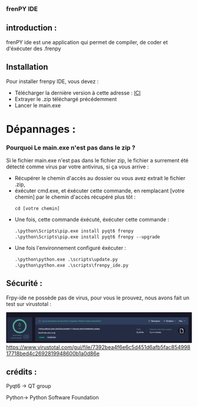 ### frenPY IDE

## introduction :

frenPY ide est une application qui permet de compiler, de coder et d'éxécuter des .frenpy

## Installation

Pour installer frenpy IDE, vous devez :
- Télécharger la dernière version à cette adresse : [ICI](https://github.com/slohwnix/frenPY-ide/releases/download/release1.9/frenPY-ide-win1.91.zip)
- Extrayer le .zip téléchargé précédemment
- Lancer le main.exe

 # Dépannages :

  ### **Pourquoi Le main.exe n'est pas dans le zip ?**
  
Si le fichier main.exe n'est pas dans le fichier zip, le fichier a surrement été détecté comme virus par votre antivirus, si ça vous arrive :

- Récupérer le chemin d'accès au dossier ou vous avez extrait le fichier .zip,
- éxécuter cmd.exe, et éxécuter cette commande, en remplacant [votre chemin] par le chemin d'accès récupéré plus tôt :
  ```batch
  cd [votre chemin]
  ```
- Une fois, cette commande éxécuté, éxécuter cette commande :
  ```batch
  .\python\Scripts\pip.exe install pyqt6 frenpy
  .\python\Scripts\pip.exe install pyqt6 frenpy --upgrade
  ```
- Une fois l'environnement configuré éxécuter :
  ```batch
  .\python\python.exe .\scripts\update.py
  .\python\python.exe .\scripts\frenpy_ide.py
  ```
## Sécurité :
Frpy-ide ne possède pas de virus, pour vous le prouvez, nous avons fait un test sur virustotal :

![screenshot](docs/virus_total.png)
https://www.virustotal.com/gui/file/7392bea4f6e6c5d451d6afb5fac85499817718bed4c2692819948600b1a0d86e


## crédits :
   Pyqt6 -> QT group
   
   Python-> Python Software Foundation


